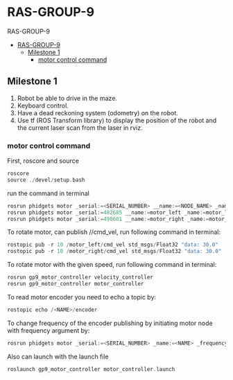 # RAS-GROUP-9
RAS-GROUP-9

* [RAS-GROUP-9](#ras-group-9)
    * [Milestone 1](#milestone-1)
        * [motor control command](#motor-control-command)

## Milestone 1
1. Robot be able to drive in the maze.  
2. Keyboard control.  
3. Have a dead reckoning system (odometry) on the robot. 
4. Use tf (ROS Transform library) to display the position of the robot 
and the current laser scan from the laser in rviz. 

### motor control command
First, roscore and source
``` c++
roscore  
source ./devel/setup.bash  
```
run the command in terminal
``` c++
rosrun phidgets motor _serial:=<SERIAL_NUMBER> __name:=<NODE_NAME> _name:=<NAME>
rosrun phidgets motor _serial:=482685 __name:=motor_left _name:=motor_left
rosrun phidgets motor _serial:=490601 __name:=motor_right _name:=motor_right 
```
To rotate motor, can publish /<NAME>/cmd_vel, run following command in terminal:
``` c++
rostopic pub -r 10 /motor_left/cmd_vel std_msgs/Float32 "data: 30.0"     
rostopic pub -r 10 /motor_right/cmd_vel std_msgs/Float32 "data: 30.0"   
```
To rotate motor with the given speed, run following command in terminal:
``` c++
rosrun gp9_motor_controller velocity_controller 
rosrun gp9_motor_controller motor_controller 
```
To read motor encoder you need to echo a topic by:
``` c++
rostopic echo /<NAME>/encoder
```
To change frequency of the encoder publishing by initiating motor node with frequency argument by:
``` c++
rosrun phidgets motor _serial:=<SERIAL_NUMBER> _name:=<NAME> _frequency:=<FREQUENCY>
```
Also can launch with the launch file
``` c++
roslaunch gp9_motor_controller motor_controller.launch 
```
